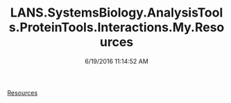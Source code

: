 ﻿---
title: LANS.SystemsBiology.AnalysisTools.ProteinTools.Interactions.My.Resources
date: 6/19/2016 11:14:52 AM
---

[Resources](T-LANS.SystemsBiology.AnalysisTools.ProteinTools.Interactions.My.Resources.Resources.html)

